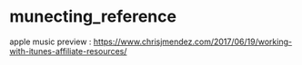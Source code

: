 # munecting_reference


apple music preview : https://www.chrisjmendez.com/2017/06/19/working-with-itunes-affiliate-resources/
